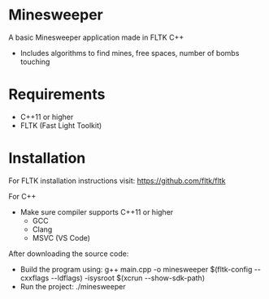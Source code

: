 # Minesweeper

A basic Minesweeper application made in FLTK C++
- Includes algorithms to find mines, free spaces, number of bombs touching

# Requirements
- C++11 or higher
- FLTK (Fast Light Toolkit)

# Installation

For FLTK installation instructions visit: https://github.com/fltk/fltk

For C++
- Make sure compiler supports C++11 or higher
  - GCC
  - Clang
  - MSVC (VS Code)

After downloading the source code:
- Build the program using: g++ main.cpp -o minesweeper $(fltk-config --cxxflags --ldflags) -isysroot $(xcrun --show-sdk-path)
- Run the project: ./minesweeper
